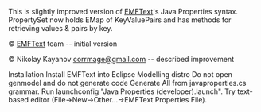 This is slightly improved version of [EMFText][emftext]'s Java Properties syntax.
PropertySet now holds EMap of KeyValuePairs and has methods for retrieving values & pairs by key.

&copy; [EMFText][emftext] team -- initial version

&copy; Nikolay Kayanov <corrmage@gmail.com> -- described improvement

[emftext]: http://www.emftext.org/


Installation
Install EMFText into Eclipse Modelling distro
Do not open genmodel and do not generate code
Generate All from javaproperties.cs grammar.
Run launchconfig "Java Properties (developer).launch".
Try text-based editor (File->New->Other...->EMFText Properties File).
